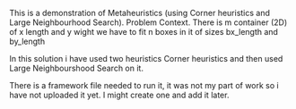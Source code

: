 This is a demonstration of Metaheuristics (using Corner heuristics and Large Neighbourhood Search).
    Problem Context.
    There is m container (2D) of x length and y wight
    we have to fit n boxes in it of sizes bx_length and by_length
    
In this solution i have used two heuristics Corner heuristics and then used Large Neighbourshood 
Search on it.


There is a framework file needed to run it, it was not my part of work so i have not uploaded it yet.
I might create one and add it later.  

